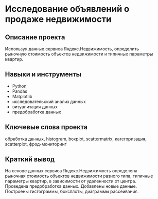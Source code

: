 # Исследование объявлений о продаже недвижимости
## Описание проекта
Используя данные сервиса Яндекс.Недвижимость, определить рыночную стоимость объектов недвижимости и типичные параметры квартир.
## Навыки и инструменты
* Python
* Pandas
* Matplotlib
* исследовательский анализ данных
* визуализация данных
* предобработка данных
## Ключевые слова проекта
обработка данных, histogram, boxplot, scattermatrix,
категоризация, scatterplot,  фрод-мониторинг
## Краткий вывод
На основе данных сервиса Яндекс.Недвижимость определена рыночная стоимость
объектов недвижимости разного типа, типичные параметры квартир, в зависимости от
удаленности от центра. Проведена предобработка данных. Добавлены новые данные.
Построены гистограммы, боксплоты, диаграммы рассеивания.
